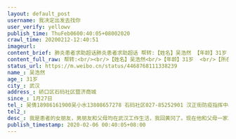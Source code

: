 ```yaml
---
layout: default_post
username: 我决定出发去找你
user_verify: yellowv
publish_time: ThuFeb0600:40:05+08002020
crawl_time: 20200212-12:40:51
imageurl: 
content_brief: 肺炎患者求助超话肺炎患者求助超话 帮转:【姓名】吴浩然 【年龄】31岁   【所在城市】武汉【所在小区、社区】硚口区石码社区暨济商城【患病时间】1月27日【联系方式】吴   倩18986161900                       吴小水 13808657278   石码社区：027-85252901  汉正街防疫指挥中心：0 ...全文
content_full_raw: 帮转:<br/><br/>【姓名】吴浩然<br/>【年龄】31岁  <br/>【所在城市】武汉<br/>【所在小区、社区】硚口区石码社区暨济商城<br/>【患病时间】1月27日<br/>【联系方式】吴倩18986161900<br/>吴小水13808657278<br/> 石码社区：027-85252901<br/> 汉正街防疫指挥中心：027-85688601<br/> 社区医院：027-85374105<br/> <br/>【病情描述】<br/>我是患者的女朋友，男朋友和父母均在武汉工作生活，我回黄冈了。现在他和父母一家三人均感染新冠肺炎，他的情况尤为严重，目前呼吸困难，已经没法下地走路，<br/>他一家人均努力在排队，上报，等安排，我和她姐姐不在身边想借助网络的力量希望可以帮忙，这是她姐姐<ahref='/n/一尾迷路的小鱼'>@一尾迷路的小鱼</a><br/>1月31日他在武汉第一人民医院排了7个多小时的队，查了血，拍了CT，由于病床有限，医生让他回家服药隔离。回到家后，他的情况还是很不好，剧烈咳嗽，后来还出现了呼吸困难。<br/>2月3日，一家人搭乘石码社区的车去了定点医院普爱医院，希望能输液治疗，排了好几个小时的队，又拍了一次ct，结果显示肺部感染更严重了，医生已经诊断为疑似病例。<spanclass="url-icon"><imgalt=[悲伤]src="//h5.sinaimg.cn/m/emoticon/icon/default/d_beishang-f8d6de06c8.png"style="width:1em;height:1em;"/></span><spanclass="url-icon"><imgalt=[悲伤]src="//h5.sinaimg.cn/m/emoticon/icon/default/d_beishang-f8d6de06c8.png"style="width:1em;height:1em;"/></span>输液等待时间太久，家人的身体都承受不了，无法输液只能回家，他回家后，情况继续恶化，现在是走一步路都喘气，呼吸非常困难。<br/>2月4日中午家人又去了武汉第一人民医院，想做核酸检测，排了快6个小时的队，没排上，今天好点的话会再去的，去了也不知道他是怎么熬着的，现在只有确诊了才可能争取到入院治疗的机会。昨晚听说他躺在家里的床上，没有力气动弹，呼吸非常困难，制氧机也没有，硚口区有多余的请帮帮我.而且他自生病以来的几天，一直没怎么进食，完全吃不进去，身体非常虚弱。<br/>请能帮上忙的武汉朋友，我们现在缺一台吸氧机，拜托<br/>我们在寻求每一点希望，请帮我们转发下，希望大家都平平安安，也希望他好起来。<br/><ahref="https://m.weibo.cn/search?containerid=231522type%3D1%26t%3D10%26q%3D%23%E5%85%A8%E5%9B%BD%E7%A1%AE%E8%AF%8A%E6%96%B0%E5%9E%8B%E8%82%BA%E7%82%8E%E7%97%85%E4%BE%8B%23&extparam=%23%E5%85%A8%E5%9B%BD%E7%A1%AE%E8%AF%8A%E6%96%B0%E5%9E%8B%E8%82%BA%E7%82%8E%E7%97%85%E4%BE%8B%23"data-hide=""><spanclass="surl-text">#全国确诊新型肺炎病例#</span></a>
status_url: https://m.weibo.cn/status/4468768111338239
name_: 吴浩然
age_: 31岁  
city_: 武汉
address_: 硚口区石码社区暨济商城
since_: 1月27日
tel_: 吴倩18986161900吴小水13808657278 石码社区027-85252901 汉正街防疫指挥中心027-85688601 社区医院027-85374105 
tel2_: 
desc_: 我是患者的女朋友，男朋友和父母均在武汉工作生活，我回黄冈了。现在他和父母一家三人均感染新冠肺炎，他的情况尤为严重，目前呼吸困难，已经没法下地走路，他一家人均努力在排队，上报，等安排，我和她姐姐不在身边想借助网络的力量希望可以帮忙，这是她姐姐<ahref='/n/一尾迷路的小鱼'>@一尾迷路的小鱼</a>1月31日他在武汉第一人民医院排了7个多小时的队，查了血，拍了CT，由于病床有限，医生让他回家服药隔离。回到家后，他的情况还是很不好，剧烈咳嗽，后来还出现了呼吸困难。2月3日，一家人搭乘石码社区的车去了定点医院普爱医院，希望能输液治疗，排了好几个小时的队，又拍了一次ct，结果显示肺部感染更严重了，医生已经诊断为疑似病例。<spanclass="url-icon"><imgalt=[悲伤]src="//h5.sinaimg.cn/m/emoticon/icon/default/d_beishang-f8d6de06c8.png"style="width1em;height1em;"/></span><spanclass="url-icon"><imgalt=[悲伤]src="//h5.sinaimg.cn/m/emoticon/icon/default/d_beishang-f8d6de06c8.png"style="width1em;height1em;"/></span>输液等待时间太久，家人的身体都承受不了，无法输液只能回家，他回家后，情况继续恶化，现在是走一步路都喘气，呼吸非常困难。2月4日中午家人又去了武汉第一人民医院，想做核酸检测，排了快6个小时的队，没排上，今天好点的话会再去的，去了也不知道他是怎么熬着的，现在只有确诊了才可能争取到入院治疗的机会。昨晚听说他躺在家里的床上，没有力气动弹，呼吸非常困难，制氧机也没有，硚口区有多余的请帮帮我.而且他自生病以来的几天，一直没怎么进食，完全吃不进去，身体非常虚弱。请能帮上忙的武汉朋友，我们现在缺一台吸氧机，拜托我们在寻求每一点希望，请帮我们转发下，希望大家都平平安安，也希望他好起来。<ahref="https//m.weibo.cn/search?containerid=231522type%3D1%26t%3D10%26q%3D%23%E5%85%A8%E5%9B%BD%E7%A1%AE%E8%AF%8A%E6%96%B0%E5%9E%8B%E8%82%BA%E7%82%8E%E7%97%85%E4%BE%8B%23&extparam=%23%E5%85%A8%E5%9B%BD%E7%A1%AE%E8%AF%8A%E6%96%B0%E5%9E%8B%E8%82%BA%E7%82%8E%E7%97%85%E4%BE%8B%23"data-hide=""><spanclass="surl-text">#全国确诊新型肺炎病例#</span></a>
publish_timestamp: 2020-02-06 00:40:05+08:00
---
```

